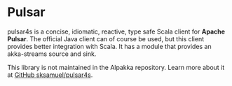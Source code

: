 # Pulsar

pulsar4s is a concise, idiomatic, reactive, type safe Scala client for **Apache Pulsar**. The official Java client can of course be used, but this client provides better integration with Scala.
It has a module that provides an akka-streams source and sink. 

This library is not maintained in the Alpakka repository.
Learn more about it at [GitHub sksamuel/pulsar4s](https://github.com/sksamuel/pulsar4s#akka-streams).
